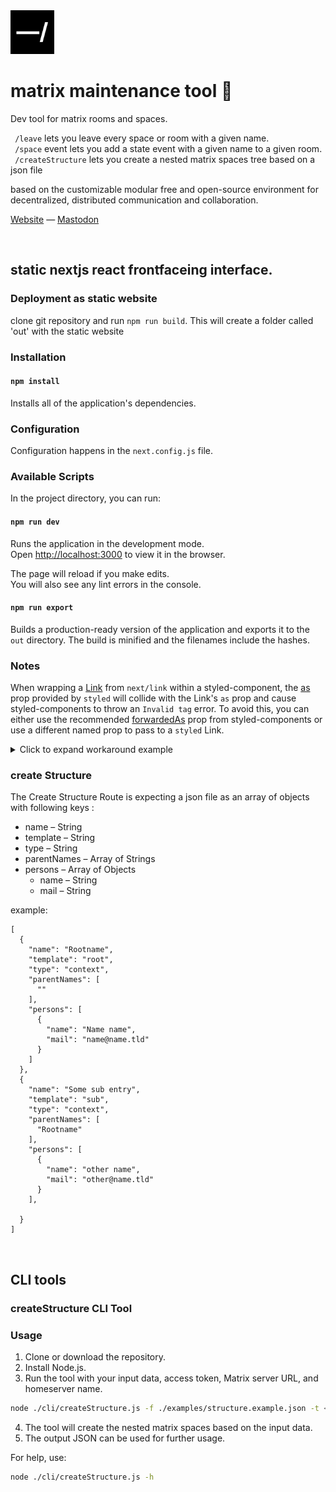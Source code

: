 <img src="./public/favicon.svg" width="70" />

# matrix maintenance tool 🔧

Dev tool for matrix rooms and spaces.
 
` /leave` lets you leave every space or room with a given name. <br>
` /space` event lets you add a state event with a given name to a given room. <br>
` /createStructure` lets you create a nested matrix spaces tree based on a json file <br>

based on the customizable modular free and open-source environment for decentralized, distributed communication and collaboration.

[Website](https://medienhaus.dev/) — [Mastodon](https://chaos.social/@medienhaus)

<br>





## static nextjs react frontfaceing interface. 


### Deployment as static website

clone git repository and run `npm run build`.
This will create a folder called 'out' with the static website
### Installation

#### `npm install`

Installs all of the application's dependencies.

### Configuration

Configuration happens in the `next.config.js` file.

### Available Scripts

In the project directory, you can run:

#### `npm run dev`

Runs the application in the development mode.<br />
Open [http://localhost:3000](http://localhost:3000) to view it in the browser.

The page will reload if you make edits.<br />
You will also see any lint errors in the console.

#### `npm run export`

Builds a production-ready version of the application and exports it to the `out` directory. The build is minified and the filenames include the hashes.

### Notes

When wrapping a [Link](https://nextjs.org/docs/api-reference/next/link) from `next/link` within a styled-component, the [as](https://styled-components.com/docs/api#as-polymorphic-prop) prop provided by `styled` will collide with the Link's `as` prop and cause styled-components to throw an `Invalid tag` error. To avoid this, you can either use the recommended [forwardedAs](https://styled-components.com/docs/api#forwardedas-prop) prop from styled-components or use a different named prop to pass to a `styled` Link.





<details>
<summary>Click to expand workaround example</summary>
<br />

**components/StyledLink.js**

```javascript
import Link from 'next/link'
import styled from 'styled-components'

const StyledLink = ({ as, children, className, href }) => (
  <Link href={href} as={as} passHref>
    <a className={className}>{children}</a>
  </Link>
)

export default styled(StyledLink)`
  color: #0075e0;
  text-decoration: none;
  transition: all 0.2s ease-in-out;

  &:hover {
    color: #40a9ff;
  }

  &:focus {
    color: #40a9ff;
    outline: none;
    border: 0;
  }
`
```

**pages/index.js**

```javascript
import StyledLink from '../components/StyledLink'

export default () => (
  <StyledLink href="/post/[pid]" forwardedAs="/post/abc">
    First post
  </StyledLink>
)
```

</details>



### create Structure

The Create Structure Route is expecting a json file as an array of objects with following keys : 
* name – String
* template – String
* type – String
* parentNames – Array of Strings
* persons – Array of Objects
    * name – String
    * mail – String


example: 

```
[
  {
    "name": "Rootname",
    "template": "root",
    "type": "context",
    "parentNames": [
      ""
    ],
    "persons": [
      {
        "name": "Name name",
        "mail": "name@name.tld"
      }
    ]
  },
  {
    "name": "Some sub entry",
    "template": "sub",
    "type": "context",
    "parentNames": [
      "Rootname"
    ],
    "persons": [
      {
        "name": "other name",
        "mail": "other@name.tld"
      }
    ],

  }
]
```


<br>


## CLI tools

### createStructure CLI Tool

### Usage

1. Clone or download the repository.
2. Install Node.js.
3. Run the tool with your input data, access token, Matrix server URL, and homeserver name.

```bash
node ./cli/createStructure.js -f ./examples/structure.example.json -t <yourAccessToken> -b <https://yourMatrixServer.tld> -s <yourHomeserverName>
```

4. The tool will create the nested matrix spaces based on the input data.
5. The output JSON can be used for further usage.

For help, use:

```bash
node ./cli/createStructure.js -h
```